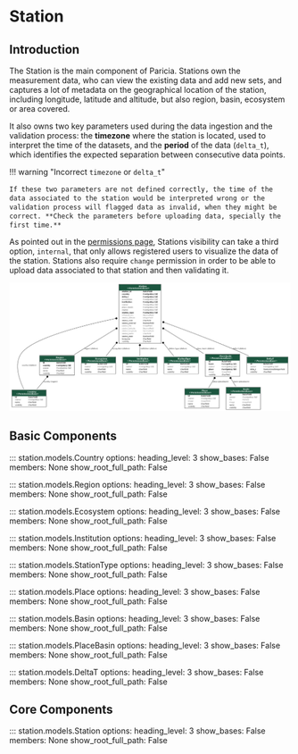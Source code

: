 # Station

## Introduction

The Station is the main component of Paricia. Stations own the measurement data, who can view the existing data and add new sets, and captures a lot of metadata on the geographical location of the station, including longitude, latitude and altitude, but also region, basin, ecosystem or area covered.

It also owns two key parameters used during the data ingestion and the validation process: the **timezone** where the station is located, used to interpret the time of the datasets, and the **period** of the data (`delta_t`), which identifies the expected separation between consecutive data points.

!!! warning "Incorrect `timezone` or `delta_t`"

    If these two parameters are not defined correctly, the time of the data associated to the station would be interpreted wrong or the validation process will flagged data as invalid, when they might be correct. **Check the parameters before uploading data, specially the first time.**

As pointed out in the [permissions page](../permissions.md), Stations visibility can take a third option, `internal`, that only allows registered users to visualize the data of the station. Stations also require `change` permission in order to be able to upload data associated to that station and then validating it.

![UML diagram of the Station app models.](images/station.png)

## Basic Components

::: station.models.Country
    options:
      heading_level: 3
      show_bases: False
      members: None
      show_root_full_path: False

::: station.models.Region
    options:
      heading_level: 3
      show_bases: False
      members: None
      show_root_full_path: False

::: station.models.Ecosystem
    options:
      heading_level: 3
      show_bases: False
      members: None
      show_root_full_path: False

::: station.models.Institution
    options:
      heading_level: 3
      show_bases: False
      members: None
      show_root_full_path: False

::: station.models.StationType
    options:
      heading_level: 3
      show_bases: False
      members: None
      show_root_full_path: False

::: station.models.Place
    options:
      heading_level: 3
      show_bases: False
      members: None
      show_root_full_path: False

::: station.models.Basin
    options:
      heading_level: 3
      show_bases: False
      members: None
      show_root_full_path: False

::: station.models.PlaceBasin
    options:
      heading_level: 3
      show_bases: False
      members: None
      show_root_full_path: False

::: station.models.DeltaT
    options:
      heading_level: 3
      show_bases: False
      members: None
      show_root_full_path: False

## Core Components

::: station.models.Station
    options:
      heading_level: 3
      show_bases: False
      members: None
      show_root_full_path: False
